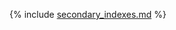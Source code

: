 
{% include [secondary_indexes.md](../oss/public/_includes/best_practices/secondary_indexes.md) %}

